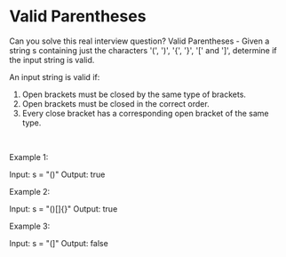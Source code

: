# Valid Parentheses

Can you solve this real interview question? Valid Parentheses - Given a string s containing just the characters '(', ')', '{', '}', '[' and ']', determine if the input string is valid.

An input string is valid if:

 1. Open brackets must be closed by the same type of brackets.
 2. Open brackets must be closed in the correct order.
 3. Every close bracket has a corresponding open bracket of the same type.

 

Example 1:


Input: s = "()"
Output: true


Example 2:


Input: s = "()[]{}"
Output: true


Example 3:


Input: s = "(]"
Output: false